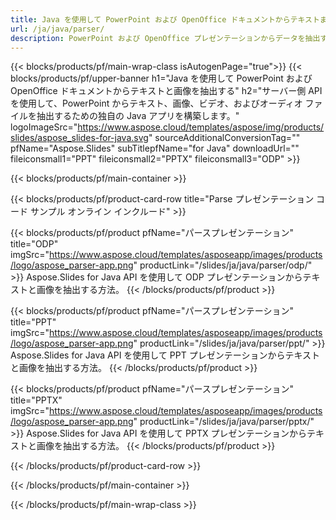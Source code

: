 ```yaml
---
title: Java を使用して PowerPoint および OpenOffice ドキュメントからテキストまたはオブジェクトを抽出する
url: /ja/java/parser/
description: PowerPoint および OpenOffice プレゼンテーションからデータを抽出するための Java ソース コード。
---
```


{{< blocks/products/pf/main-wrap-class isAutogenPage="true">}}
{{< blocks/products/pf/upper-banner h1="Java を使用して PowerPoint および OpenOffice ドキュメントからテキストと画像を抽出する" h2="サーバー側 API を使用して、PowerPoint からテキスト、画像、ビデオ、およびオーディオ ファイルを抽出するための独自の Java アプリを構築します。" logoImageSrc="https://www.aspose.cloud/templates/aspose/img/products/slides/aspose_slides-for-java.svg" sourceAdditionalConversionTag="" pfName="Aspose.Slides" subTitlepfName="for Java" downloadUrl="" fileiconsmall1="PPT" fileiconsmall2="PPTX" fileiconsmall3="ODP" >}}

{{< blocks/products/pf/main-container >}}

{{< blocks/products/pf/product-card-row title="Parse プレゼンテーション コード サンプル オンライン インクルード" >}}

{{< blocks/products/pf/product pfName="パースプレゼンテーション" title="ODP" imgSrc="https://www.aspose.cloud/templates/asposeapp/images/products/logo/aspose_parser-app.png" productLink="/slides/ja/java/parser/odp/" >}}
Aspose.Slides for Java API を使用して ODP プレゼンテーションからテキストと画像を抽出する方法。
{{< /blocks/products/pf/product >}}

{{< blocks/products/pf/product pfName="パースプレゼンテーション" title="PPT" imgSrc="https://www.aspose.cloud/templates/asposeapp/images/products/logo/aspose_parser-app.png" productLink="/slides/ja/java/parser/ppt/" >}}
Aspose.Slides for Java API を使用して PPT プレゼンテーションからテキストと画像を抽出する方法。
{{< /blocks/products/pf/product >}}

{{< blocks/products/pf/product pfName="パースプレゼンテーション" title="PPTX" imgSrc="https://www.aspose.cloud/templates/asposeapp/images/products/logo/aspose_parser-app.png" productLink="/slides/ja/java/parser/pptx/" >}}
Aspose.Slides for Java API を使用して PPTX プレゼンテーションからテキストと画像を抽出する方法。
{{< /blocks/products/pf/product >}}



{{< /blocks/products/pf/product-card-row >}}

{{< /blocks/products/pf/main-container >}}
    
{{< /blocks/products/pf/main-wrap-class >}}